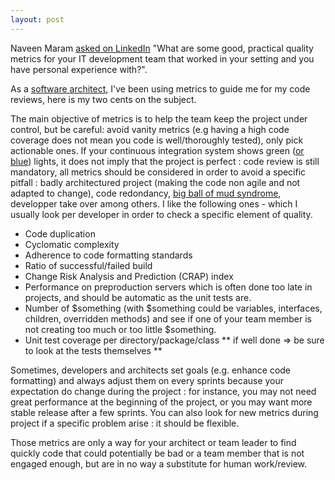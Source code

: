 ```yaml
---
layout: post
---
```

Naveen Maram [asked on LinkedIn](http://lol.cat/2G) "What are some good, practical quality metrics for your IT development team that worked in your setting and you have personal experience with?". 

As a [software architect](http://yet.another.linux-nerd.com/what-i-do), I've been using metrics to guide me for my code reviews, here is my two cents on the subject.

The main objective of metrics is to help the team keep the project under control, but be careful: avoid vanity metrics (e.g having a high code coverage does not mean you code is well/thoroughly tested), only pick actionable ones. If your continuous integration system shows green ([or blue](http://jenkins-ci.org/node/377)) lights, it does not imply that the project is perfect : code review is still mandatory, all metrics should be considered in order to avoid a specific pitfall : badly architectured project (making the code non agile and not adapted to change), code redondancy, [big ball of mud syndrome](http://en.wikipedia.org/wiki/Big_ball_of_mud), developper take over among others. I like the following ones - which I usually look per developer in order to check a specific element of quality. 

- Code duplication 
- Cyclomatic complexity 
- Adherence to code formatting standards 
- Ratio of successful/failed build 
- Change Risk Analysis and Prediction (CRAP) index 
- Performance on preproduction servers which is often done too late in projects, and should be automatic as the unit tests are. 
- Number of $something (with $something could be variables, interfaces, children, overridden methods) and see if one of your team member is not creating too much or too little $something. 
- Unit test coverage per directory/package/class ** if well done => be sure to look at the tests themselves ** 

Sometimes, developers and architects set goals (e.g. enhance code formatting) and always adjust them on every sprints because your expectation do change during the project : for instance, you may not need great performance at the beginning of the project, or you may want more stable release after a few sprints. You can also look for new metrics during project if a specific problem arise : it should be flexible.

Those metrics are only a way for your architect or team leader to find quickly code that could potentially be bad or a team member that is not engaged enough, but are in no way a substitute for human work/review. 

